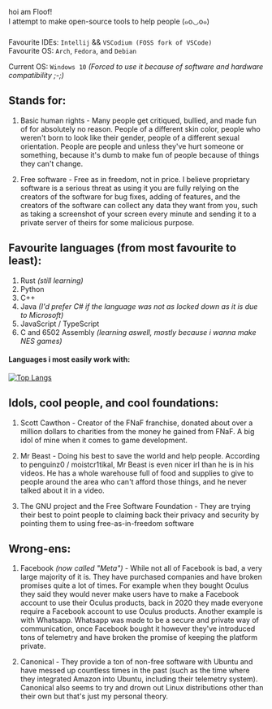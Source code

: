 hoi am Floof!<br>
I attempt to make open-source tools to help people (๑꧆◡꧆๑)<br>

Favourite IDEs: `Intellij` && `VSCodium (FOSS fork of VSCode)`<br>
Favourite OS: `Arch`, `Fedora`, and `Debian`<br>

Current OS: `Windows 10`  *(Forced to use it because of software and hardware compatibility ;-;)*

## Stands for:
  1. Basic human rights - Many people get critiqued, bullied, and made fun of for absolutely no reason. People of a different skin color, people who weren't born to look like their gender, people of a different sexual orientation. People are people and unless they've hurt someone or something, because it's dumb to make fun of people because of things they can't change.

  2. Free software - Free as in freedom, not in price. I believe proprietary software is a serious threat as using it you are fully relying on the creators of the software for bug fixes, adding of features, and the creators of the software can collect any data they want from you, such as taking a screenshot of your screen every minute and sending it to a private server of theirs for some malicious purpose.

## Favourite languages (from most favourite to least):
  1. Rust *(still learning)*
  2. Python
  3. C++
  4. Java *(I'd prefer C# if the language was not as locked down as it is due to Microsoft)*
  5. JavaScript / TypeScript
  6. C and 6502 Assembly *(learning aswell, mostly because i wanna make NES games)*

#### Languages i most easily work with:
[![Top Langs](https://github-readme-stats.vercel.app/api/top-langs/?username=FlooferLand&layout=compact&theme=onedark)](https://github.com/anuraghazra/github-readme-stats)

## Idols, cool people, and cool foundations:
  1. Scott Cawthon - Creator of the FNaF franchise, donated about over a million dollars to charities from the money he gained from FNaF. A big idol of mine when it comes to game development.

  2. Mr Beast - Doing his best to save the world and help people. According to penguinz0 / moistcr1tikal, Mr Beast is even nicer irl than he is in his videos. He has a whole warehouse full of food and supplies to give to people around the area who can't afford those things, and he never talked about it in a video.

  3. The GNU project and the Free Software Foundation - They are trying their best to point people to claiming back their privacy and security by pointing them to using free-as-in-freedom software

## Wrong-ens:
  1. Facebook *(now called "Meta")* - While not all of Facebook is bad, a very large majority of it is. They have purchased companies and have broken promises quite a lot of times. For example when they bought Oculus they said they would never make users have to make a Facebook account to use their Oculus products, back in 2020 they made everyone require a Facebook account to use Oculus products. Another example is with Whatsapp. Whatsapp was made to be a secure and private way of communication, once Facebook bought it however they've introduced tons of telemetry and have broken the promise of keeping the platform private.

  2. Canonical - They provide a ton of non-free software with Ubuntu and have messed up countless times in the past (such as the time where they integrated Amazon into Ubuntu, including their telemetry system). Canonical also seems to try and drown out Linux distributions other than their own but that's just my personal theory.
